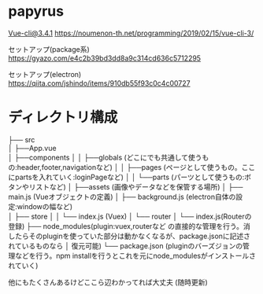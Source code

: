 # papyrus

Vue-cli@3.4.1
https://noumenon-th.net/programming/2019/02/15/vue-cli-3/

セットアップ(package系)
https://gyazo.com/e4c2b39bd3dd8a9c314cd636c5712295

セットアップ(electron)
https://qiita.com/jshindo/items/910db55f93c0c4c00727




# ディレクトリ構成 

├── src  
│    ├──App.vue  
│    ├──components 
│    │        ├──globals (どこにでも共通して使うもの:header,footer,navigationなど)
│    │        ├──pages (ページとして使うもの。ここにpartsを入れていく:loginPageなど)
│    │        └──parts (パーツとして使うもの:ボタンやリストなど)
│    ├──assets (画像やデータなどを保管する場所)
│    ├── main.js (Vueオブジェクトの定義)
│      ├── background.js (electron自体の設定:windowの幅など)  
│      ├── store
│      │      └── index.js (Vuex)
│      └── router
│            └── index.js(Routerの登録)
├── node_modules(plugin:vuex,routerなど の直接的な管理を行う。消したらそのpluginを使っていた部分は動かなくなるが、package.jsonに記述されているものなら │     復元可能)
└── package.json (pluginのバーズジョンの管理などを行う。npm installを行うとこれを元にnode_modulesがインストールされていく)


他にもたくさんあるけどここら辺わかってれば大丈夫
(随時更新)
